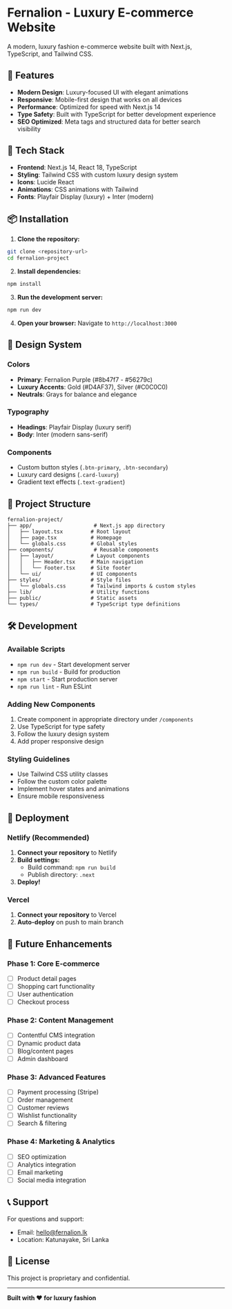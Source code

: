 # Fernalion - Luxury E-commerce Website

A modern, luxury fashion e-commerce website built with Next.js, TypeScript, and Tailwind CSS.

## 🌟 Features

- **Modern Design**: Luxury-focused UI with elegant animations
- **Responsive**: Mobile-first design that works on all devices
- **Performance**: Optimized for speed with Next.js 14
- **Type Safety**: Built with TypeScript for better development experience
- **SEO Optimized**: Meta tags and structured data for better search visibility

## 🚀 Tech Stack

- **Frontend**: Next.js 14, React 18, TypeScript
- **Styling**: Tailwind CSS with custom luxury design system
- **Icons**: Lucide React
- **Animations**: CSS animations with Tailwind
- **Fonts**: Playfair Display (luxury) + Inter (modern)

## 📦 Installation

1. **Clone the repository:**
```bash
git clone <repository-url>
cd fernalion-project
```

2. **Install dependencies:**
```bash
npm install
```

3. **Run the development server:**
```bash
npm run dev
```

4. **Open your browser:**
Navigate to `http://localhost:3000`

## 🎨 Design System

### Colors
- **Primary**: Fernalion Purple (#8b47f7 - #56279c)
- **Luxury Accents**: Gold (#D4AF37), Silver (#C0C0C0)
- **Neutrals**: Grays for balance and elegance

### Typography
- **Headings**: Playfair Display (luxury serif)
- **Body**: Inter (modern sans-serif)

### Components
- Custom button styles (`.btn-primary`, `.btn-secondary`)
- Luxury card designs (`.card-luxury`)
- Gradient text effects (`.text-gradient`)

## 📁 Project Structure

```
fernalion-project/
├── app/                    # Next.js app directory
│   ├── layout.tsx         # Root layout
│   ├── page.tsx           # Homepage
│   └── globals.css        # Global styles
├── components/             # Reusable components
│   ├── layout/            # Layout components
│   │   ├── Header.tsx     # Main navigation
│   │   └── Footer.tsx     # Site footer
│   └── ui/                # UI components
├── styles/                # Style files
│   └── globals.css        # Tailwind imports & custom styles
├── lib/                   # Utility functions
├── public/                # Static assets
└── types/                 # TypeScript type definitions
```

## 🛠️ Development

### Available Scripts

- `npm run dev` - Start development server
- `npm run build` - Build for production
- `npm start` - Start production server
- `npm run lint` - Run ESLint

### Adding New Components

1. Create component in appropriate directory under `/components`
2. Use TypeScript for type safety
3. Follow the luxury design system
4. Add proper responsive design

### Styling Guidelines

- Use Tailwind CSS utility classes
- Follow the custom color palette
- Implement hover states and animations
- Ensure mobile responsiveness

## 🚀 Deployment

### Netlify (Recommended)

1. **Connect your repository** to Netlify
2. **Build settings:**
   - Build command: `npm run build`
   - Publish directory: `.next`
3. **Deploy!**

### Vercel

1. **Connect your repository** to Vercel
2. **Auto-deploy** on push to main branch

## 🔮 Future Enhancements

### Phase 1: Core E-commerce
- [ ] Product detail pages
- [ ] Shopping cart functionality
- [ ] User authentication
- [ ] Checkout process

### Phase 2: Content Management
- [ ] Contentful CMS integration
- [ ] Dynamic product data
- [ ] Blog/content pages
- [ ] Admin dashboard

### Phase 3: Advanced Features
- [ ] Payment processing (Stripe)
- [ ] Order management
- [ ] Customer reviews
- [ ] Wishlist functionality
- [ ] Search & filtering

### Phase 4: Marketing & Analytics
- [ ] SEO optimization
- [ ] Analytics integration
- [ ] Email marketing
- [ ] Social media integration

## 📞 Support

For questions and support:
- Email: hello@fernalion.lk
- Location: Katunayake, Sri Lanka

## 📄 License

This project is proprietary and confidential.

---

**Built with ❤️ for luxury fashion**
